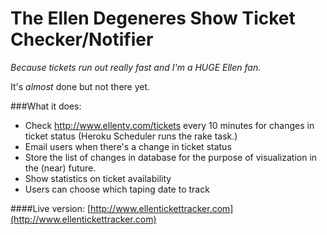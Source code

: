 The Ellen Degeneres Show Ticket Checker/Notifier
=========
*Because tickets run out really fast and I'm a HUGE Ellen fan.*

It's *almost* done  but not there yet.

###What it does:

- Check http://www.ellentv.com/tickets every 10 minutes for changes in ticket status (Heroku Scheduler runs the rake task.)
- Email users when there's a change in ticket status
- Store the list of changes in database for the purpose of visualization in the (near) future.
- Show statistics on ticket availability
- Users can choose which taping date to track

####Live version: [http://www.ellentickettracker.com](http://www.ellentickettracker.com)
